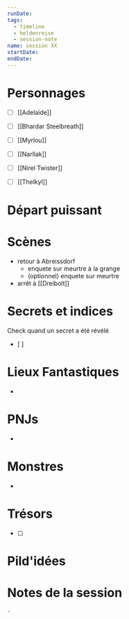 ```yaml
---
runDate: 
tags:
  - timeline
  - heldenreise
  - session-note
name: session XX
startDate: 
endDate:
---
```



# Personnages
- [ ] [[Adelaïde]]
- [ ] [[Bhardar Steelbreath]]
- [ ] [[Myrlou]]
- [ ] [[Narllak]]
- [ ] [[Nirel Twister]]
- [ ] [[Thelkyl]]


# Départ puissant


# Scènes
- retour à Abreissdorf
	- enquete sur meurtre à la grange
	- (optionnel) enquete sur meurtre 
- arrêt à [[Dreibolt]]


# Secrets et indices
Check quand un secret a été révélé
- [ ] 

# Lieux Fantastiques
- 

# PNJs
- 

# Monstres
- 

# Trésors
- [ ]


# Pild'idées
> 

# Notes de la session

```
- 
```

